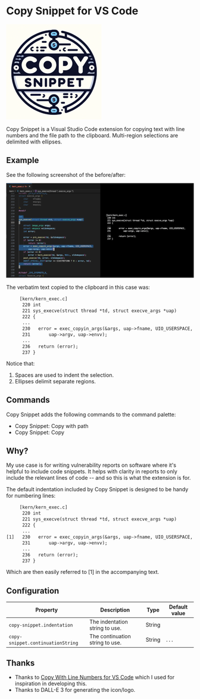 # Copy Snippet for VS Code

![Copy Snippet](images/icon.png)

Copy Snippet is a Visual Studio Code extension for copying text with line
numbers and the file path to the clipboard.  Multi-region selections are
delimited with ellipses.

## Example

See the following screenshot of the before/after:

![Screenshot](images/screenshot.png)

The verbatim text copied to the clipboard in this case was:

```text
     [kern/kern_exec.c]
      220 int
      221 sys_execve(struct thread *td, struct execve_args *uap)
      222 {
      ...
      230 	error = exec_copyin_args(&args, uap->fname, UIO_USERSPACE,
      231 	    uap->argv, uap->envv);
      ...
      236 	return (error);
      237 }
```

Notice that:

1. Spaces are used to indent the selection.
2. Ellipses delimit separate regions.

## Commands

Copy Snippet adds the following commands to the command palette:

- Copy Snippet: Copy with path
- Copy Snippet: Copy

## Why?

My use case is for writing vulnerability reports on software where it's
helpful to include code snippets.  It helps with clarity in reports to
only include the relevant lines of code -- and so this is what the
extension is for.

The default indentation included by Copy Snippet is designed to be handy for
numbering lines:

```text
     [kern/kern_exec.c]
      220 int
      221 sys_execve(struct thread *td, struct execve_args *uap)
      222 {
      ...
[1]   230 	error = exec_copyin_args(&args, uap->fname, UIO_USERSPACE,
      231 	    uap->argv, uap->envv);
      ...
      236 	return (error);
      237 }
```

Which are then easily referred to [1] in the accompanying text.

## Configuration

|Property|Description|Type|Default value|
|---|---|---|---|
|`copy-snippet.indentation`|The indentation string to use.|String|`     `|
|`copy-snippet.continuationString`|The continuation string to use.|String|`...`|

## Thanks

- Thanks to [Copy With Line Numbers for VS Code](https://github.com/yassh/vscode-copy-with-line-numbers) which I used for inspiration in developing this.
- Thanks to DALL-E 3 for generating the icon/logo.
